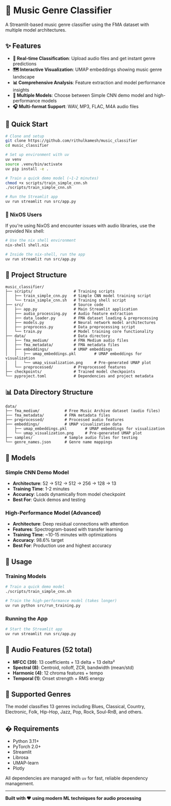 # 🎵 Music Genre Classifier

A Streamlit-based music genre classifier using the FMA dataset with multiple model architectures.

## ✨ Features

- **🎯 Real-time Classification**: Upload audio files and get instant genre predictions
- **🗺️ Interactive Visualization**: UMAP embeddings showing music genre landscape
- **📊 Comprehensive Analysis**: Feature extraction and model performance insights
- **🔄 Multiple Models**: Choose between Simple CNN demo model and high-performance models
- **🎧 Multi-format Support**: WAV, MP3, FLAC, M4A audio files

## 🚀 Quick Start

```bash
# Clone and setup
git clone https://github.com/rithulkamesh/music_classifier
cd music_classifier

# Set up environment with uv
uv venv
source .venv/bin/activate
uv pip install -e .

# Train a quick demo model (~1-2 minutes)
chmod +x scripts/train_simple_cnn.sh
./scripts/train_simple_cnn.sh

# Run the Streamlit app
uv run streamlit run src/app.py
```

### 🐧 NixOS Users

If you're using NixOS and encounter issues with audio libraries, use the provided Nix shell:

```bash
# Use the nix shell environment
nix-shell shell.nix

# Inside the nix-shell, run the app
uv run streamlit run src/app.py
```

## 📂 Project Structure

```
music_classifier/
├── scripts/                  # Training scripts
│   ├── train_simple_cnn.py   # Simple CNN model training script
│   └── train_simple_cnn.sh   # Training shell script
├── src/                      # Source code
│   ├── app.py                # Main Streamlit application
│   ├── audio_processing.py   # Audio feature extraction
│   ├── data_loader.py        # FMA dataset loading & preprocessing
│   ├── models.py             # Neural network model architectures
│   ├── preprocess.py         # Data preprocessing script
│   └── train.py              # Model training core functionality
├── data/                     # Data directory
│   ├── fma_medium/           # FMA Medium audio files
│   ├── fma_metadata/         # FMA metadata files
│   ├── embeddings/           # UMAP embeddings
│   │   ├── umap_embeddings.pkl        # UMAP embeddings for visualization
│   │   └── umap_visualization.png     # Pre-generated UMAP plot
│   └── preprocessed/         # Preprocessed features
├── checkpoints/              # Trained model checkpoints
└── pyproject.toml            # Dependencies and project metadata
```

## 📊 Data Directory Structure

```
data/
├── fma_medium/           # Free Music Archive dataset (audio files)
├── fma_metadata/         # FMA metadata files
├── preprocessed/         # Processed audio features
├── embeddings/           # UMAP visualization data
│   ├── umap_embeddings.pkl        # UMAP embeddings for visualization
│   └── umap_visualization.png     # Pre-generated UMAP plot
├── samples/              # Sample audio files for testing
└── genre_names.json      # Genre name mappings
```

## 🎵 Models

### Simple CNN Demo Model

- **Architecture**: 52 → 512 → 512 → 256 → 128 → 13
- **Training Time**: 1-2 minutes
- **Accuracy**: Loads dynamically from model checkpoint
- **Best For**: Quick demos and testing

### High-Performance Model (Advanced)

- **Architecture**: Deep residual connections with attention
- **Features**: Spectrogram-based with transfer learning
- **Training Time**: ~10-15 minutes with optimizations
- **Accuracy**: 98.6% target
- **Best For**: Production use and highest accuracy

## 🔧 Usage

### Training Models

```bash
# Train a quick demo model
./scripts/train_simple_cnn.sh

# Train the high-performance model (takes longer)
uv run python src/run_training.py
```

### Running the App

```bash
# Start the Streamlit app
uv run streamlit run src/app.py
```

## 🎵 Audio Features (52 total)

- **MFCC (39)**: 13 coefficients + 13 delta + 13 delta²
- **Spectral (8)**: Centroid, rolloff, ZCR, bandwidth (mean/std)
- **Harmonic (4)**: 12 chroma features + tempo
- **Temporal (1)**: Onset strength + RMS energy

## 🎯 Supported Genres

The model classifies 13 genres including Blues, Classical, Country, Electronic, Folk, Hip-Hop, Jazz, Pop, Rock, Soul-RnB, and others.

## �️ Requirements

- Python 3.11+
- PyTorch 2.0+
- Streamlit
- Librosa
- UMAP-learn
- Plotly

All dependencies are managed with `uv` for fast, reliable dependency management.

---

**Built with ❤️ using modern ML techniques for audio processing**
